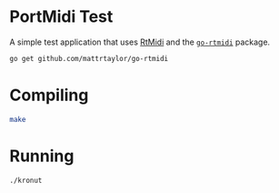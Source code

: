 # PortMidi Test

A simple test application that uses
[RtMidi](https://www.music.mcgill.ca/~gary/rtmidi/) and the
[`go-rtmidi`](https://pkg.go.dev/github.com/mattrtaylor/go-rtmidi) package.
``` sh
go get github.com/mattrtaylor/go-rtmidi
```

# Compiling

``` sh
make
```

# Running

``` sh
./kronut
```
